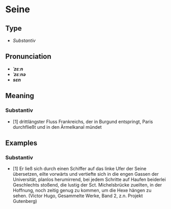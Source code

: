 # Seine
## Type
- _Substantiv_
## Pronunciation
- **_ˈzɛːn_**
- **_ˈzɛːnə_**
- **_sɛn_**
## Meaning
### Substantiv
- [1] drittlängster Fluss Frankreichs, der in Burgund entspringt, Paris durchfließt und in den Ärmelkanal mündet
## Examples
### Substantiv
- [1] Er ließ sich durch einen Schiffer auf das linke Ufer der Seine übersetzen, eilte vorwärts und vertiefte sich in die engen Gassen der Universität, planlos herumirrend, bei jedem Schritte auf Haufen beiderlei Geschlechts stoßend, die lustig der Sct. Michelsbrücke zueilten, in der Hoffnung, noch zeitig genug zu kommen, um die Hexe hängen zu sehen. (Victor Hugo,  Gesammelte Werke, Band 2, z.n. Projekt Gutenberg)
